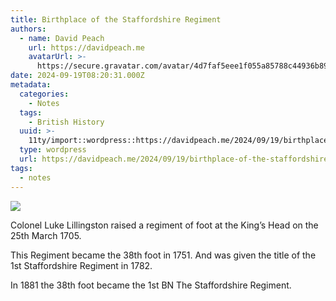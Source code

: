```yaml
---
title: Birthplace of the Staffordshire Regiment
authors:
  - name: David Peach
    url: https://davidpeach.me
    avatarUrl: >-
      https://secure.gravatar.com/avatar/4d7faf5eee1f055a85788c44936b8995eaab6dfb004e7854ec747ccb272e91ee?s=96&d=mm&r=g
date: 2024-09-19T08:20:31.000Z
metadata:
  categories:
    - Notes
  tags:
    - British History
  uuid: >-
    11ty/import::wordpress::https://davidpeach.me/2024/09/19/birthplace-of-the-staffordshire-regiment/
  type: wordpress
  url: https://davidpeach.me/2024/09/19/birthplace-of-the-staffordshire-regiment/
tags:
  - notes
---
```

[![](/assets/pxl_20240919_0913037297E243879-GavZUPT26v2I.jpg)](/assets/pxl_20240919_0913037297E243879-GavZUPT26v2I.jpg)

Colonel Luke Lillingston raised a regiment of foot at the King’s Head on the 25th March 1705.

This Regiment became the 38th foot in 1751. And was given the title of the 1st Staffordshire Regiment in 1782.

In 1881 the 38th foot became the 1st BN The Staffordshire Regiment.